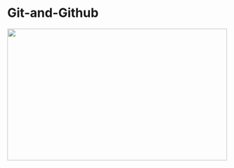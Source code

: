 # Git-and-Github

<img src="https://github.githubassets.com/images/modules/open_graph/github-mark.png" width="500" height="300"/>
